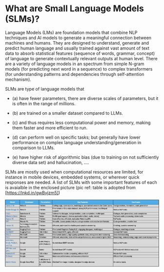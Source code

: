 # What are Small Language Models (SLMs)?


Language Models (LMs) are foundation models that combine NLP techniques and AI models to generate a meaningful connection between machines and humans. They are designed to understand, generate and predict human language and usually trained against vast amount of text data to absorb statistical features (sequence of words, grammar, concept) of language to generate contextually relevant outputs at human level. There are a variety of language models in an spectrum from simple N-gram models (for predicting next word in a sequence) to complex transformers (for understanding patterns and dependencies through self-attention mechanism).



SLMs are type of language models that 

* (a) have fewer parameters, there are diverse scales of parameters, but it is often in the range of millions.

* (b) are trained on a smaller dataset compared to LLMs.

* (c) and thus requires less computational power and memory, making them faster and more efficient to run.

* (d) can perform well on specific tasks; but generally have lower performance on complex language understanding/generation in comparison to LLMs.

* (e) have higher risk of algorithmic bias (due to training on not sufficiently diverse data set) and hallucination, ....


SLMs are mostly used when computational resources are limited, for instance in mobile devices, embedded systems, or wherever quick responses are needed. A list of SLMs with some important features of each is avaialble in the enclosed picture (pic ref: table is adopted from [https://lnkd.in/gwBvjzm5])

![alt text](image1.jpeg)
